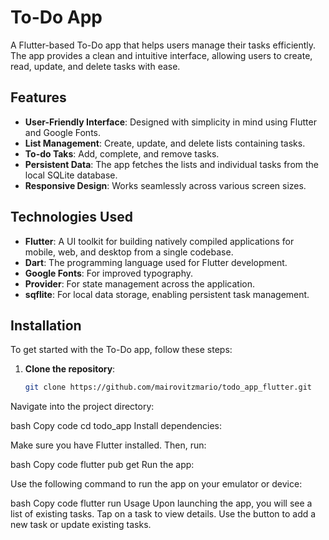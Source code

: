 # To-Do App

A Flutter-based To-Do app that helps users manage their tasks efficiently. The app provides a clean and intuitive interface, allowing users to create, read, update, and delete tasks with ease. 

## Features

- **User-Friendly Interface**: Designed with simplicity in mind using Flutter and Google Fonts.
- **List Management**: Create, update, and delete lists containing tasks.
- **To-do Taks**: Add, complete, and remove tasks.
- **Persistent Data**: The app fetches the lists and individual tasks from the local SQLite database.
- **Responsive Design**: Works seamlessly across various screen sizes.

## Technologies Used

- **Flutter**: A UI toolkit for building natively compiled applications for mobile, web, and desktop from a single codebase.
- **Dart**: The programming language used for Flutter development.
- **Google Fonts**: For improved typography.
- **Provider**: For state management across the application.
- **sqflite**: For local data storage, enabling persistent task management.

## Installation

To get started with the To-Do app, follow these steps:

1. **Clone the repository**:

   ```bash
   git clone https://github.com/mairovitzmario/todo_app_flutter.git
Navigate into the project directory:

bash
Copy code
cd todo_app
Install dependencies:

Make sure you have Flutter installed. Then, run:

bash
Copy code
flutter pub get
Run the app:

Use the following command to run the app on your emulator or device:

bash
Copy code
flutter run
Usage
Upon launching the app, you will see a list of existing tasks.
Tap on a task to view details.
Use the button to add a new task or update existing tasks.
